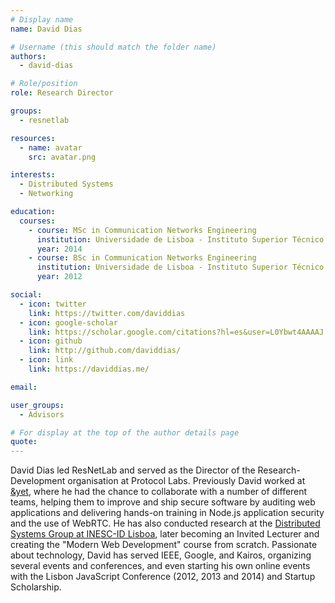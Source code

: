 ```yaml
---
# Display name
name: David Dias

# Username (this should match the folder name)
authors:
  - david-dias

# Role/position
role: Research Director

groups:
  - resnetlab

resources:
  - name: avatar
    src: avatar.png

interests:
  - Distributed Systems
  - Networking

education:
  courses:
    - course: MSc in Communication Networks Engineering
      institution: Universidade de Lisboa - Instituto Superior Técnico
      year: 2014
    - course: BSc in Communication Networks Engineering
      institution: Universidade de Lisboa - Instituto Superior Técnico
      year: 2012

social:
  - icon: twitter
    link: https://twitter.com/daviddias
  - icon: google-scholar
    link: https://scholar.google.com/citations?hl=es&user=L0Ybwt4AAAAJ
  - icon: github
    link: http://github.com/daviddias/
  - icon: link
    link: https://daviddias.me/

email:

user_groups:
  - Advisors

# For display at the top of the author details page
quote:
---
```


David Dias led ResNetLab and served as the Director of the Research-Development organisation at Protocol Labs. Previously David worked at [&yet](https://andyet.com/), where he had the chance to collaborate with a number of different teams, helping them to improve and ship secure software by auditing web applications and delivering hands-on training in Node.js application security and the use of WebRTC. He has also conducted research at the [Distributed Systems Group at INESC-ID Lisboa](https://www.gsd.inesc-id.pt/), later becoming an Invited Lecturer and creating the "Modern Web Development" course from scratch. Passionate about technology, David has served IEEE, Google, and Kairos, organizing several events and conferences, and even starting his own online events with the Lisbon JavaScript Conference (2012, 2013 and 2014) and Startup Scholarship.
